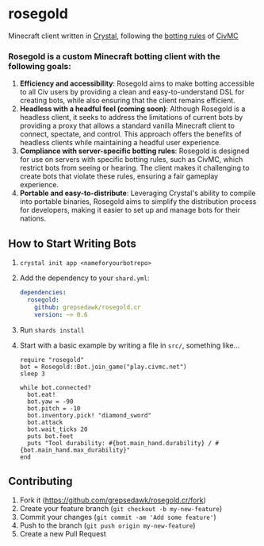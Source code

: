 # rosegold

Minecraft client written in [Crystal](http://crystal-lang.org/), following the [botting rules](https://civwiki.org/wiki/Botting#Botting_Rules) of [CivMC](https://civwiki.org/wiki/CivMC)

### Rosegold is a custom Minecraft botting client with the following goals:

1. **Efficiency and accessibility**: Rosegold aims to make botting accessible to all Civ users by providing a clean and easy-to-understand DSL for creating bots, while also ensuring that the client remains efficient.
2. **Headless with a headful feel (coming soon)**: Although Rosegold is a headless client, it seeks to address the limitations of current bots by providing a proxy that allows a standard vanilla Minecraft client to connect, spectate, and control. This approach offers the benefits of headless clients while maintaining a headful user experience.
3. **Compliance with server-specific botting rules**: Rosegold is designed for use on servers with specific botting rules, such as CivMC, which restrict bots from seeing or hearing. The client makes it challenging to create bots that violate these rules, ensuring a fair gameplay experience.
4. **Portable and easy-to-distribute**: Leveraging Crystal's ability to compile into portable binaries, Rosegold aims to simplify the distribution process for developers, making it easier to set up and manage bots for their nations.


## How to Start Writing Bots

1. `crystal init app <nameforyourbotrepo>`
1. Add the dependency to your `shard.yml`:

   ```yaml
   dependencies:
     rosegold:
       github: grepsedawk/rosegold.cr
       version: ~> 0.6
   ```
1. Run `shards install`
1. Start with a basic example by writing a file in `src/`, something like...

   ```crystal
   require "rosegold"
   bot = Rosegold::Bot.join_game("play.civmc.net")
   sleep 3

   while bot.connected?
     bot.eat!
     bot.yaw = -90
     bot.pitch = -10
     bot.inventory.pick! "diamond_sword"
     bot.attack
     bot.wait_ticks 20
     puts bot.feet
     puts "Tool durability: #{bot.main_hand.durability} / #{bot.main_hand.max_durability}"
   end
    ```

## Contributing

1. Fork it (<https://github.com/grepsedawk/rosegold.cr/fork>)
2. Create your feature branch (`git checkout -b my-new-feature`)
3. Commit your changes (`git commit -am 'Add some feature'`)
4. Push to the branch (`git push origin my-new-feature`)
5. Create a new Pull Request
